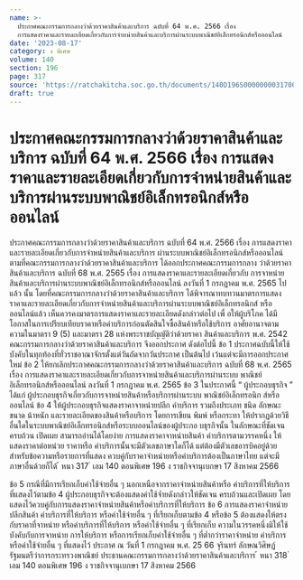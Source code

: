 ```yaml
---
name: >-
  ประกาศคณะกรรมการกลางว่าด้วยราคาสินค้าและบริการ ฉบับที่ 64 พ.ศ. 2566 เรื่อง 
  การแสดงราคาและรายละเอียดเกี่ยวกับการจำหน่ายสินค้าและบริการผ่านระบบพาณิชย์อิเล็กทรอนิกส์หรือออนไลน์
date: '2023-08-17'
category: ง พิเศษ
volume: 140
section: 196
page: 317
source: 'https://ratchakitcha.soc.go.th/documents/140D196S0000000031700.pdf'
draft: true
---
```


# ประกาศคณะกรรมการกลางว่าด้วยราคาสินค้าและบริการ ฉบับที่ 64 พ.ศ. 2566 เรื่อง  การแสดงราคาและรายละเอียดเกี่ยวกับการจำหน่ายสินค้าและบริการผ่านระบบพาณิชย์อิเล็กทรอนิกส์หรือออนไลน์

ประกาศคณะกรรมการกลางว่าด้วยราคาสินค้าและบริการ ฉบับที่ 64 พ.ศ. 2566 เรื่อง การแสดงราคาและรายละเอียดเกี่ยวกับการจำหน่ายสินค้าและบริการ ผ่านระบบพาณิชย์อิเล็กทรอนิกส์หรือออนไลน์ ตามที่คณะกรรมการกลางว่าด้วยราคาสินค้าและบริการ ได้ออกประกาศคณะกรรมการกลาง ว่าด้วยราคาสินค้าและบริการ ฉบับที่ 68 พ.ศ. 2565 เรื่อง การแสดงราคาและรายละเอียดเกี่ยวกับ การจาหน่ายสินค้าและบริการผ่านระบบพาณิชย์อิเล็กทรอนิกส์หรือออนไลน์ ลงวันที่ 1 กรกฎาคม พ.ศ. 2565 ไปแล้ว นั้น โดยที่คณะกรรมการกลางว่าด้วยราคาสินค้าและบริการ ได้พิจารณาทบทวนมาตรการแสดง ราคาและรายละเอียดเกี่ยวกับการจำหน่ายสินค้าและบริการผ่านระบบพาณิชย์อิเล็กทรอนิกส์ หรือออนไลน์แล้ว เห็นควรคงมาตรการแสดงราคาและรายละเอียดดังกล่าวต่อไป เพื่ อให้ผู้บริโภค ได้มีโอกาสในการเปรียบเทียบราคาหรือค่าบริการก่อนตัดสินใจซื้อสินค้าหรือใช้บริการ อาศัยอานาจตามความในมาตรา 9 (5) และมาตรา 28 แห่งพระราชบัญญัติว่าด้วยราคา สินค้าและบริการ พ.ศ. 2542 คณะกรรมการกลางว่าด้วยราคาสินค้าและบริการ จึงออกประกาศ ดังต่อไปนี้ ข้อ 1 ประกาศฉบับนี้ให้ใช้บังคับในทุกท้องที่ทั่วราชอาณาจักรตั้งแต่วันถัดจากวันประกาศ เป็นต้นไป เว้นแต่จะมีการออกประกาศใหม่ ข้อ 2 ให้ยกเลิกประกาศคณะกรรมการกลางว่าด้วยราคาสินค้าและบริการ ฉบับที่ 68 พ.ศ. 2565 เรื่อง การแสดงราคาและรายละเอียดเกี่ยวกับการจาหน่ายสินค้าและบริการผ่านระบบ พาณิชย์อิเล็กทรอนิกส์หรือออนไลน์ ลงวันที่ 1 กรกฎาคม พ.ศ. 2565 ข้อ 3 ในประกาศนี้ “ ผู้ประกอบธุรกิจ ” ได้แก่ ผู้ประกอบธุรกิจเกี่ยวกับการจาหน่ายสินค้าหรือบริการผ่านระบบ พาณิชย์อิเล็กทรอนิก ส์หรือออนไลน์ ข้อ 4 ให้ผู้ประกอบธุรกิจแสดงราคาจาหน่ายปลีก ค่าบริการ รวมถึงประเภท ชนิด ลักษณะ ขนาด น้าหนัก และรายละเอียดของสินค้าหรือบริการ โดยการเขียน พิมพ์ หรือกระทา ให้ปรากฏด้วยวิธีอื่นใดในระบบพาณิชย์อิเล็กทรอนิกส์หรือระบบออนไลน์ของผู้ประกอ บธุรกิจนั้น ในลักษณะที่ชัดเจน ครบถ้วน เปิดเผย สามารถอ่านได้โดยง่าย การแสดงราคาจาหน่ายสินค้า ค่าบริการตามวรรคหนึ่ง ให้แสดงราคาต่อหน่วย ราคาหรือ ค่าบริการนั้นจะมีตัวเลขภาษาใดก็ได้ แต่ต้องมีตัวเลขอารบิคอยู่ด้วย สำหรับข้อความหรือรายการที่แสดง ควบคู่กับราคาจำหน่ายหรือค่าบริการต้องเป็นภาษาไทย แต่จะมีภาษาอื่นด้วยก็ได้ ้ หนา 317 ่ เลม 140 ตอนพิเศษ 196 ง ราชกิจจานุเบกษา 17 สิงหาคม 2566

ข้อ 5 กรณีที่มีการเรียกเก็บค่าใช้จ่ายอื่น ๆ นอกเหนือจากราคาจำหน่ายสินค้าหรือ ค่าบริการที่ให้บริการที่แสดงไว้ตามข้อ 4 ผู้ประกอบธุรกิจจะต้องแสดงค่าใช้จ่ำยดังกล่าวให้ชัดเจน ครบถ้วนและเปิดเผย โดยแสดงไว้ควบคู่กับการแสดงราคาจำหน่ายสินค้าหรือค่าบริการที่ให้บริการ ข้อ 6 การแสดงราคาจำหน่ายปลีกสินค้า ค่าบริการที่ให้บริการ หรือค่าใช้จ่ายอื่น ๆ ที่เรียกเก็บตามข้อ 4 หรือข้อ 5 ต้องแสดงให้ตรงกับราคาที่จาหน่าย หรือค่าบริการที่ให้บริการ หรือค่าใช้จ่ายอื่น ๆ ที่เรียกเก็บ ความในวรรคหนึ่งมิให้ใช้บังคับกับการจาหน่าย การให้บริการ หรือการเรียกเก็บค่าใช้จ่ายอื่น ๆ ที่ต่ำกว่าราคาจำหน่าย ค่าบริการ หรือค่าใช้จ่ายอื่น ๆ ที่แสดงไว้ ประกาศ ณ วันที่ 1 กรกฎาคม พ.ศ. 25 66 จุรินทร์ ลักษณวิศิษฏ์ รัฐมนตรีว่าการกระทรวงพาณิชย์ ประธานคณะกรรมการกลางว่าด้วยราคาสินค้าและบริการ ้ หนา 318 ่ เลม 140 ตอนพิเศษ 196 ง ราชกิจจานุเบกษา 17 สิงหาคม 2566
